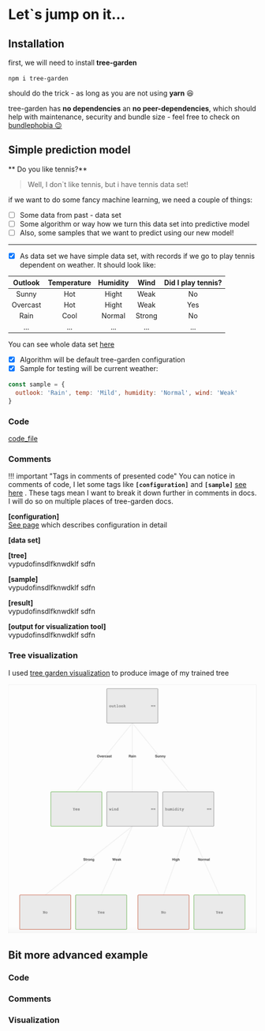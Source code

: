 # Let`s jump on it...


## Installation

first, we will need to install **tree-garden**

`npm i tree-garden` 

should do the trick - as long as you are not using **yarn** :laughing:

tree-garden has **no dependencies** an **no peer-dependencies**, which should help with maintenance, security
and bundle size - feel free to check on [bundlephobia &#x1F609;](https://bundlephobia.com/package/tree-garden@latest) 

## Simple prediction model
** Do you like tennis?**
> Well, I don`t like tennis, but i have tennis data set!

if we want to do  some fancy machine learning, we need a couple of things:

- [ ] Some data from past - data set
- [ ] Some algorithm or way how we turn this data set into predictive model
- [ ] Also, some samples that we want to predict using our new model!
---

- [x]  As data set we have simple data set, with records if we go to play tennis dependent on weather.
It should look like:

| Outlook| Temperature| Humidity|Wind|Did I play tennis?|
| :---: | :---: |:---: |:---: |:---: |
|Sunny|Hot|Hight|Weak|No|
|Overcast|Hot|Hight|Weak|Yes|
|Rain|Cool|Normal|Strong|No|
|...|...|...|...|...|

You can see whole data set [here](https://github.com/miob-miob/treeGarden/blob/master/src/sampleDataSets/tennis.ts#L2) 

- [x] Algorithm will be default tree-garden configuration 
- [x] Sample for testing will be current weather: 
```javascript
const sample = {
  outlook: 'Rain', temp: 'Mild', humidity: 'Normal', wind: 'Weak'
}
```

### Code 

[code_file](docs/code_snippets/shouldIPlayTenis.ts)

### Comments
!!! important "Tags in comments of presented code"
    You can notice in comments of code, I let some tags like **`[configuration]`** and
    **`[sample]`** [see here](https://github.com/miob-miob/treeGarden/blob/master/docs/code_snippets/shouldIPlayTenis.ts#L30) .
    These tags mean I want to break it down further in comments in docs.
    I will do so on multiple places of tree-garden docs.

 **[configuration]**  
 [See page](dataSetAndConfiguration.md#configuration) which describes configuration in detail
  
 **[data set]**  



 **[tree]**  
 vypudofinsdlfknwdklf sdfn

 **[sample]**  
vypudofinsdlfknwdklf sdfn

**[result]**  
vypudofinsdlfknwdklf sdfn


**[output for visualization tool]**   
vypudofinsdlfknwdklf sdfn




### Tree visualization

I used [tree garden visualization](https://github.com/miob-miob/treeGardenVisualization) to 
produce image of my trained tree

![img.png](resources/images/simpleTennisTree.png)



## Bit more advanced example

### Code
### Comments 
### Visualization
